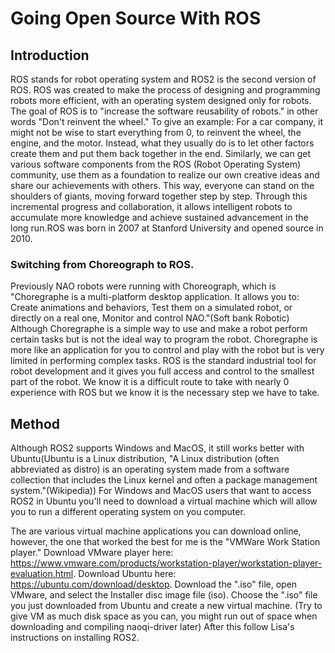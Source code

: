 # Going Open Source With ROS

## Introduction
ROS stands for robot operating system and ROS2 is the second version of ROS. ROS was created to make the process of designing and programming robots more efficient, with an operating system designed only for robots. The goal of ROS is to "increase the software reusability of robots." in other words "Don't reinvent the wheel." To give an example: For a car company, it might not be wise to start everything from 0, to reinvent the wheel, the engine, and the motor. Instead, what they usually do is to let other factors create them and put them back together in the end. Similarly, we can get various software components from the ROS (Robot Operating System) community, use them as a foundation to realize our own creative ideas and share our achievements with others. This way, everyone can stand on the shoulders of giants, moving forward together step by step. Through this incremental progress and collaboration, it allows intelligent robots to accumulate more knowledge and achieve sustained advancement in the long run.ROS was born in 2007 at Stanford University and opened source in 2010. 

### Switching from Choreograph to ROS.

Previously NAO robots were running with Choreograph, which is "Choregraphe is a multi-platform desktop application. It allows you to: Create animations and behaviors, Test them on a simulated robot, or directly on a real one, Monitor and control NAO."(Soft bank Robotic) Although Choregraphe is a simple way to use and make a robot perform certain tasks but is not the ideal way to program the robot. Choregraphe is more like an application for you to control and play with the robot but is very limited in performing complex tasks. ROS is the standard industrial tool for robot development and it gives you full access and control to the smallest part of the robot. We know it is a difficult route to take with nearly 0 experience with ROS but we know it is the necessary step we have to take.

## Method

Although ROS2 supports Windows and MacOS, it still works better with Ubuntu(Ubuntu is a Linux distribution, "A Linux distribution (often abbreviated as distro) is an operating system made from a software collection that includes the Linux kernel and often a package management system."(Wikipedia)) For Windows and MacOS users that want to access ROS2 in Ubuntu you'll need to download a virtual machine which will allow you to run a different operating system on you computer. 

The are various virtual machine applications you can download online, however, the one that worked the best for me is the "VMWare Work Station player." Download VMware player here: https://www.vmware.com/products/workstation-player/workstation-player-evaluation.html. 
Download Ubuntu here: https://ubuntu.com/download/desktop. Download the ".iso" file, open VMware, and select the Installer disc image file (iso). Choose the ".iso" file you just downloaded from Ubuntu and create a new virtual machine. (Try to give VM as much disk space as you can, you might run out of space when downloading and compiling naoqi-driver later) After this follow Lisa's instructions on installing ROS2.








